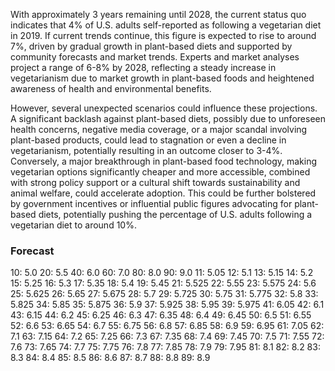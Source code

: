 With approximately 3 years remaining until 2028, the current status quo indicates that 4% of U.S. adults self-reported as following a vegetarian diet in 2019. If current trends continue, this figure is expected to rise to around 7%, driven by gradual growth in plant-based diets and supported by community forecasts and market trends. Experts and market analyses project a range of 6-8% by 2028, reflecting a steady increase in vegetarianism due to market growth in plant-based foods and heightened awareness of health and environmental benefits.

However, several unexpected scenarios could influence these projections. A significant backlash against plant-based diets, possibly due to unforeseen health concerns, negative media coverage, or a major scandal involving plant-based products, could lead to stagnation or even a decline in vegetarianism, potentially resulting in an outcome closer to 3-4%. Conversely, a major breakthrough in plant-based food technology, making vegetarian options significantly cheaper and more accessible, combined with strong policy support or a cultural shift towards sustainability and animal welfare, could accelerate adoption. This could be further bolstered by government incentives or influential public figures advocating for plant-based diets, potentially pushing the percentage of U.S. adults following a vegetarian diet to around 10%.

### Forecast

10: 5.0
20: 5.5
40: 6.0
60: 7.0
80: 8.0
90: 9.0
11: 5.05
12: 5.1
13: 5.15
14: 5.2
15: 5.25
16: 5.3
17: 5.35
18: 5.4
19: 5.45
21: 5.525
22: 5.55
23: 5.575
24: 5.6
25: 5.625
26: 5.65
27: 5.675
28: 5.7
29: 5.725
30: 5.75
31: 5.775
32: 5.8
33: 5.825
34: 5.85
35: 5.875
36: 5.9
37: 5.925
38: 5.95
39: 5.975
41: 6.05
42: 6.1
43: 6.15
44: 6.2
45: 6.25
46: 6.3
47: 6.35
48: 6.4
49: 6.45
50: 6.5
51: 6.55
52: 6.6
53: 6.65
54: 6.7
55: 6.75
56: 6.8
57: 6.85
58: 6.9
59: 6.95
61: 7.05
62: 7.1
63: 7.15
64: 7.2
65: 7.25
66: 7.3
67: 7.35
68: 7.4
69: 7.45
70: 7.5
71: 7.55
72: 7.6
73: 7.65
74: 7.7
75: 7.75
76: 7.8
77: 7.85
78: 7.9
79: 7.95
81: 8.1
82: 8.2
83: 8.3
84: 8.4
85: 8.5
86: 8.6
87: 8.7
88: 8.8
89: 8.9